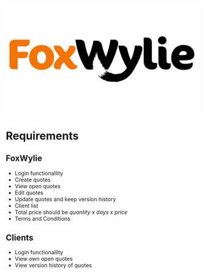 ![FoxWylie Logo](readme/images/foxy_big.png)

# Requirements

## FoxWylie

* Login functionallity
* Create quotes
* View open quotes
* Edit quotes
* Update quotes and keep version history
* Client list
* Total price should be *quantity x days x price*
* Terms and Conditions


## Clients

* Login functionallity
* View own open quotes
* View version history of quotes 